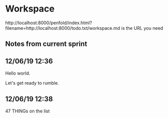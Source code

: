 # Workspace 
http://localhost:8000/penfold/index.html?filename=http://localhost:8000/todo.txt/workspace.md is the URL you need 
##  Notes from current sprint 

## 12/06/19 12:36
Hello world. 

Let's get ready to rumble. 

## 12/06/19 12:38 
47 THINGs on the list 






